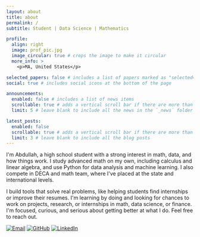 ```yaml
---
layout: about
title: about
permalink: /
subtitle: Student | Data Science | Mathematics

profile:
  align: right
  image: prof_pic.jpg
  image_circular: true # crops the image to make it circular
  more_info: >
    <p>MA, United States</p>

selected_papers: false # includes a list of papers marked as "selected={true}"
social: true # includes social icons at the bottom of the page

announcements:
  enabled: false # includes a list of news items
  scrollable: true # adds a vertical scroll bar if there are more than 3 news items
  limit: 5 # leave blank to include all the news in the `_news` folder

latest_posts:
  enabled: false
  scrollable: true # adds a vertical scroll bar if there are more than 3 new posts items
  limit: 3 # leave blank to include all the blog posts
---
```


I'm Abdullah, a high school student with a strong interest in math, data, and how things work. I study advanced math on my own, including calculus and linear algebra, and use Python for data analysis and machine learning. I also compete in DECA and math team, where I've placed at the state and international levels.

I build tools that solve real problems, like helping students find internships or improve their resumes. I'm learning by doing and looking for chances to work on projects, research, or internships in math, data science, or finance. I'm focused, curious, and serious about getting better at what I do. Feel free to reach out.

[![Email](https://img.shields.io/badge/Email-D14836?style=for-the-badge&logo=gmail&logoColor=white)](mailto:abdullah.vocab@gmail.com)
[![GitHub](https://img.shields.io/badge/GitHub-100000?style=for-the-badge&logo=github&logoColor=white)](https://github.com/abdullah-makhokhar)
[![LinkedIn](https://img.shields.io/badge/LinkedIn-0077B5?style=for-the-badge&logo=linkedin&logoColor=white)](https://linkedin.com/in/muhammad-abdullah-khokhar-539402244)